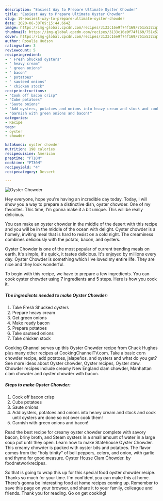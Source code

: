 ```yaml
---
description: "Easiest Way to Prepare Ultimate Oyster Chowder"
title: "Easiest Way to Prepare Ultimate Oyster Chowder"
slug: 19-easiest-way-to-prepare-ultimate-oyster-chowder
date: 2020-06-30T09:15:44.664Z
image: https://img-global.cpcdn.com/recipes/3133c16e9f74f169/751x532cq70/oyster-chowder-recipe-main-photo.jpg
thumbnail: https://img-global.cpcdn.com/recipes/3133c16e9f74f169/751x532cq70/oyster-chowder-recipe-main-photo.jpg
cover: https://img-global.cpcdn.com/recipes/3133c16e9f74f169/751x532cq70/oyster-chowder-recipe-main-photo.jpg
author: Rosalie Hudson
ratingvalue: 3
reviewcount: 5
recipeingredient:
- " Fresh Shucked oysters"
- " heavy cream"
- " green onions"
- " bacon"
- " potatoes"
- " sauteed onions"
- " chicken stock"
recipeinstructions:
- "Cook off bacon crisp"
- "Cube potatoes"
- "Saute onions"
- "Add oysters, potatoes and onions into heavy cream and stock and cook until oysters are done so not over cook them!"
- "Garnish with green onions and bacon!"
categories:
- Recipe
tags:
- oyster
- chowder

katakunci: oyster chowder 
nutrition: 198 calories
recipecuisine: American
preptime: "PT10M"
cooktime: "PT30M"
recipeyield: "4"
recipecategory: Dessert

---
```



![Oyster Chowder](https://img-global.cpcdn.com/recipes/3133c16e9f74f169/751x532cq70/oyster-chowder-recipe-main-photo.jpg)

Hey everyone, hope you're having an incredible day today. Today, I will show you a way to prepare a distinctive dish, oyster chowder. One of my favorites. This time, I'm gonna make it a bit unique. This will be really delicious.

You can make an oyster chowder in the middle of the desert with this recipe and you will be in the middle of the ocean with delight. Oyster chowder is a homely, inviting meal that is hard to resist on a cold night. The creaminess combines deliciously with the potato, bacon, and oysters.

Oyster Chowder is one of the most popular of current trending meals on earth. It's simple, it's quick, it tastes delicious. It's enjoyed by millions every day. Oyster Chowder is something which I've loved my entire life. They are nice and they look wonderful.


To begin with this recipe, we have to prepare a few ingredients. You can cook oyster chowder using 7 ingredients and 5 steps. Here is how you cook it.

<!--inarticleads1-->

##### The ingredients needed to make Oyster Chowder:

1. Take  Fresh Shucked oysters
1. Prepare  heavy cream
1. Get  green onions
1. Make ready  bacon
1. Prepare  potatoes
1. Take  sauteed onions
1. Take  chicken stock


Cooking Channel serves up this Oyster Chowder recipe from Chuck Hughes plus many other recipes at CookingChannelTV.com. Take a basic corn chowder recipe, add potatoes, jalapeños, and oysters and what do you get? See more ideas about Oyster chowder, Oyster recipes, Oyster stew. Chowder recipes include creamy New England clam chowder, Manhattan clam chowder and oyster chowder with bacon. 

<!--inarticleads2-->

##### Steps to make Oyster Chowder:

1. Cook off bacon crisp
1. Cube potatoes
1. Saute onions
1. Add oysters, potatoes and onions into heavy cream and stock and cook until oysters are done so not over cook them!
1. Garnish with green onions and bacon!


Read the best recipe for creamy oyster chowder complete with savory bacon, briny broth, and Steam oysters in a small amount of water in a large soup pot until they open. Learn how to make Statehouse Oyster Chowder. This creamy chowder is packed with oyster bits and potatoes. The flavor comes from the &#34;holy trinity&#34; of bell peppers, celery, and onion, with garlic and thyme for good measure. Oyster House Clam Chowder. by foodnetworkrecipes. 

So that is going to wrap this up for this special food oyster chowder recipe. Thanks so much for your time. I'm confident you can make this at home. There's gonna be interesting food at home recipes coming up. Remember to save this page on your browser, and share it to your family, colleague and friends. Thank you for reading. Go on get cooking!
